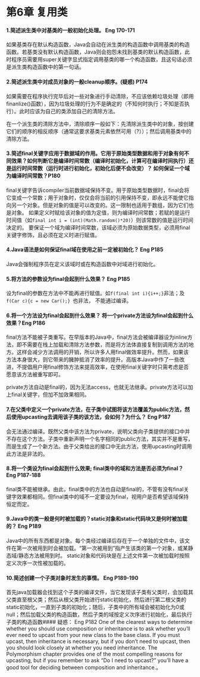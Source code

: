 第6章 复用类
==============================
#### 1.简述派生类中对基类的一般初始化处理。 Eng 170-171
如果基类存在默认构造函数，Java会自动在派生类的构造函数中调用基类的构造函数。若基类没有默认构造函数，Java则会抱怨未找到基类的默认构造函数，此时程序员需要用super关键字显式指定调用基类的哪一个构造函数，且这句话必须是派生类构造函数中的第一句话。

#### 2.简述派生类中对成员对象的一般cleanup顺序。(疑惑) P174
如果需要在程序执行完毕后对一些对象进行手动清除，不应该依赖垃圾处理（即用finanlize()函数），因为垃圾处理的行为不是确定的（不知何时执行；不知是否执行）。此时应该为自己的类添加自己的清除方法。

在一个派生类的清除方法中，清除顺序一般如下：先清除派生类中的对象，按创建它们的顺序的相反顺序（通常这要求基类元素依然可用（?））；然后调用基类中的清除方法。
#### 3.简述final关键字应用于数据域的作用。它用于原始类型数据和用于对象有何不同效果？如何判断它是编译时间常数（编译时初始化，计算可在编译时间执行）还是运行时间常数（运行时进行初始化，初始化后便不会改变）？ 如何保证一个域为编译时间常数？P180
final关键字告诉compiler当前数据域保持不变。用于原始类型数据时，final会将它变成一个常数；用于对象时，仅仅会将当前的引用保持不变，即永远不能使它指向另一个对象。但是对象的值是可以改变的。这一限制也适用于数组，因为它们也是对象。
如果定义时赋给该对象的值为定值，则为编译时间常数；若赋的是运行时间值（如`final int i = (int)(Math.random()*20)`）则该常数的值是运行时间决定的。
要保证一个域为编译时间常数，该域必须为原始数据类型，必须用final关键字修饰，且必须在定义时进行赋值。
#### 4.Java语法是如何保证final域在使用之前一定被初始化？ Eng P185
Java会强制程序员在定义该域时或在构造函数中对域进行初始化。
#### 5.将方法的参数设为final会起到什么效果？ Eng P185
设为final的参数在方法中不能再进行赋值。如`f(final int i){i++;}`非法；及`f(Car c){c = new Car();} `也非法， 不能通过编译。
#### 6.将一个方法设为final会起到什么效果？ 将一个private方法设为final会起到什么效果？Eng P186
final方法不能被子类重写。在早版本的Java中，final方法会被编译器设为inline方法，即不需要在栈上加载和清除方法参数，而是将方法体直接复制到调用方法的地方。这样会减少方法调用的开销，所以许多人用final做效率提升。然而，如果该方法本身很大，则它带来的臃肿抵消了效率的提升。高版本Java中作了一些改进，不提倡用户用final修饰方法来提高效率，在使用final关键字时只需考虑是否愿意该方法被重写即可。

private方法自动是final的，因为无法access，也就无法继承。private方法可以加上final关键字，但加不加效果相同。
#### 7.在父类中定义一个private方法，在子类中试图将该方法覆盖为public方法，然后使用upcasting去调用该子类的该方法，会如何？为什么？ Eng P187
会无法通过编译。既然父类中该方法为private，说明父类向子类提供的接口中并不存在这个方法。子类中重新声明一个名字相同的public方法，其实并不是重写，而是生成了一个新方法。由于父类给出的接口中无此方法，使用upcasting时调用此方法是非法的。
#### 8.将一个类设为final会起到什么效果; final类中的域和方法是否必须为final？ Eng P187-188
final类不能被继承。由此，final类中的方法也自动是final的，不管有没有final关键字效果都相同。但final类中的域不一定要设为final，视用户是否希望该域保持恒定而定。
#### 9.Java中的类一般是何时被加载的？static对象和static代码块又是何时被加载的？ Eng P189
Java中的所有东西都是对象。每个类经过编译后存在于一个单独的文件中，该文件在第一次被用到时会被加载。“第一次被用到”指产生该类的第一个对象，或某静态域/静态方法被用到时。
static对象和代码块是在上述文件第一次被加载时按照定义次序一次性被加载的。
#### 10.简述创建一个子类对象时发生的事情。 Eng P189-190
首先java加载器会找到这个子类的编译文件，当它发现该子类有父类时，会加载其父类直至根父类；然后从根父类开始进行static初始化，然后进行第二根父类的static初始化，一直到子类的初始化；随后，子类中的所有域会被初始化为0或null；然后加载父类的构造函数，然后子类的域按定义次序进行初始化，最后执行子类的构造函数#### 疑惑：
Eng P182
One of the clearest ways to determine whether you should use composition or inheritance is to ask whether you’ll ever need to upcast from your new class to the base class. If you must upcast, then inheritance is necessary, but if you don’t need to upcast, then you should look closely at whether you need inheritance. The Polymorphism chapter provides one of the most compelling reasons for upcasting, but if you remember to ask “Do I need to upcast?” you’ll have a good tool for deciding between composition and inheritance.。

